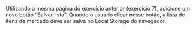 Utilizando a mesma página do exercício anterior (exercício 7), adicione um novo botão “Salvar lista”. Quando o usuário clicar nesse botão, a lista de itens de mercado deve ser salva no Local Storage do navegador.